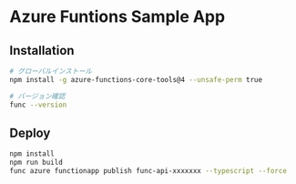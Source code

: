 # Azure Funtions Sample App

## Installation
```sh
# グローバルインストール
npm install -g azure-functions-core-tools@4 --unsafe-perm true

# バージョン確認
func --version
```

## Deploy
```sh
npm install
npm run build
func azure functionapp publish func-api-xxxxxxx --typescript --force
```